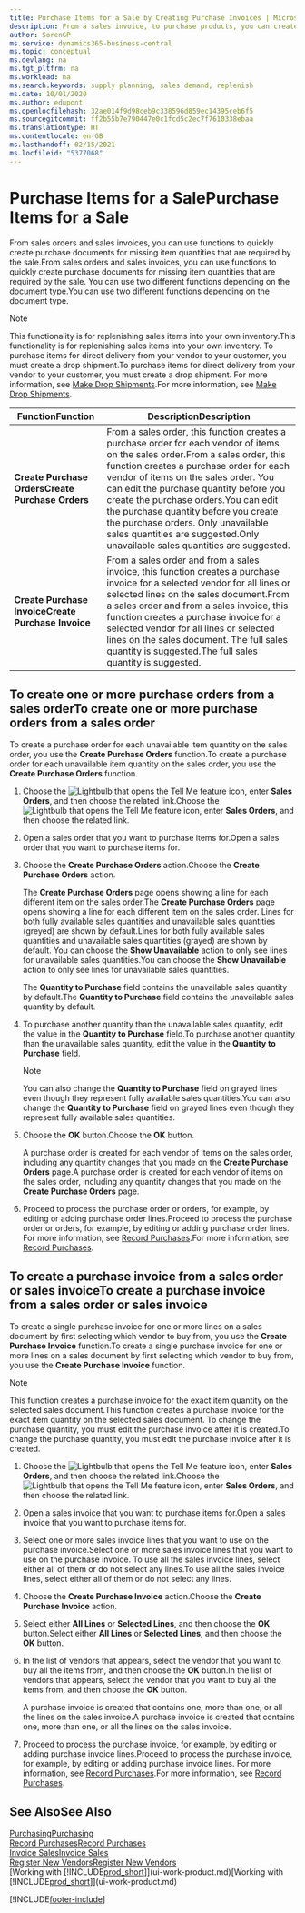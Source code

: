 ```yaml
---
title: Purchase Items for a Sale by Creating Purchase Invoices | Microsoft Docs
description: From a sales invoice, to purchase products, you can create a purchase invoice for a vendor or supplier.
author: SorenGP
ms.service: dynamics365-business-central
ms.topic: conceptual
ms.devlang: na
ms.tgt_pltfrm: na
ms.workload: na
ms.search.keywords: supply planning, sales demand, replenish
ms.date: 10/01/2020
ms.author: edupont
ms.openlocfilehash: 32ae014f9d98ceb9c338596d859ec14395ceb6f5
ms.sourcegitcommit: ff2b55b7e790447e0c1fcd5c2ec7f7610338ebaa
ms.translationtype: HT
ms.contentlocale: en-GB
ms.lasthandoff: 02/15/2021
ms.locfileid: "5377068"
---
```

# <a name="purchase-items-for-a-sale"></a><span data-ttu-id="a7b1d-103">Purchase Items for a Sale</span><span class="sxs-lookup"><span data-stu-id="a7b1d-103">Purchase Items for a Sale</span></span>
<span data-ttu-id="a7b1d-104">From sales orders and sales invoices, you can use functions to quickly create purchase documents for missing item quantities that are required by the sale.</span><span class="sxs-lookup"><span data-stu-id="a7b1d-104">From sales orders and sales invoices, you can use functions to quickly create purchase documents for missing item quantities that are required by the sale.</span></span> <span data-ttu-id="a7b1d-105">You can use two different functions depending on the document type.</span><span class="sxs-lookup"><span data-stu-id="a7b1d-105">You can use two different functions depending on the document type.</span></span>

> [!Note]
> <span data-ttu-id="a7b1d-106">This functionality is for replenishing sales items into your own inventory.</span><span class="sxs-lookup"><span data-stu-id="a7b1d-106">This functionality is for replenishing sales items into your own inventory.</span></span> <span data-ttu-id="a7b1d-107">To purchase items for direct delivery from your vendor to your customer, you must create a drop shipment.</span><span class="sxs-lookup"><span data-stu-id="a7b1d-107">To purchase items for direct delivery from your vendor to your customer, you must create a drop shipment.</span></span> <span data-ttu-id="a7b1d-108">For more information, see [Make Drop Shipments](sales-how-drop-shipment.md).</span><span class="sxs-lookup"><span data-stu-id="a7b1d-108">For more information, see [Make Drop Shipments](sales-how-drop-shipment.md).</span></span>   

|<span data-ttu-id="a7b1d-109">Function</span><span class="sxs-lookup"><span data-stu-id="a7b1d-109">Function</span></span>|<span data-ttu-id="a7b1d-110">Description</span><span class="sxs-lookup"><span data-stu-id="a7b1d-110">Description</span></span>|
|--------|-----------|
|<span data-ttu-id="a7b1d-111">**Create Purchase Orders**</span><span class="sxs-lookup"><span data-stu-id="a7b1d-111">**Create Purchase Orders**</span></span>|<span data-ttu-id="a7b1d-112">From a sales order, this function creates a purchase order for each vendor of items on the sales order.</span><span class="sxs-lookup"><span data-stu-id="a7b1d-112">From a sales order, this function creates a purchase order for each vendor of items on the sales order.</span></span> <span data-ttu-id="a7b1d-113">You can edit the purchase quantity before you create the purchase orders.</span><span class="sxs-lookup"><span data-stu-id="a7b1d-113">You can edit the purchase quantity before you create the purchase orders.</span></span> <span data-ttu-id="a7b1d-114">Only unavailable sales quantities are suggested.</span><span class="sxs-lookup"><span data-stu-id="a7b1d-114">Only unavailable sales quantities are suggested.</span></span>
|<span data-ttu-id="a7b1d-115">**Create Purchase Invoice**</span><span class="sxs-lookup"><span data-stu-id="a7b1d-115">**Create Purchase Invoice**</span></span>|<span data-ttu-id="a7b1d-116">From a sales order and from a sales invoice, this function creates a purchase invoice for a selected vendor for all lines or selected lines on the sales document.</span><span class="sxs-lookup"><span data-stu-id="a7b1d-116">From a sales order and from a sales invoice, this function creates a purchase invoice for a selected vendor for all lines or selected lines on the sales document.</span></span> <span data-ttu-id="a7b1d-117">The full sales quantity is suggested.</span><span class="sxs-lookup"><span data-stu-id="a7b1d-117">The full sales quantity is suggested.</span></span>|

## <a name="to-create-one-or-more-purchase-orders-from-a-sales-order"></a><span data-ttu-id="a7b1d-118">To create one or more purchase orders from a sales order</span><span class="sxs-lookup"><span data-stu-id="a7b1d-118">To create one or more purchase orders from a sales order</span></span>
<span data-ttu-id="a7b1d-119">To create a purchase order for each unavailable item quantity on the sales order, you use the **Create Purchase Orders** function.</span><span class="sxs-lookup"><span data-stu-id="a7b1d-119">To create a purchase order for each unavailable item quantity on the sales order, you use the **Create Purchase Orders** function.</span></span>

1. <span data-ttu-id="a7b1d-120">Choose the ![Lightbulb that opens the Tell Me feature](media/ui-search/search_small.png "Tell me what you want to do") icon, enter **Sales Orders**, and then choose the related link.</span><span class="sxs-lookup"><span data-stu-id="a7b1d-120">Choose the ![Lightbulb that opens the Tell Me feature](media/ui-search/search_small.png "Tell me what you want to do") icon, enter **Sales Orders**, and then choose the related link.</span></span>
2. <span data-ttu-id="a7b1d-121">Open a sales order that you want to purchase items for.</span><span class="sxs-lookup"><span data-stu-id="a7b1d-121">Open a sales order that you want to purchase items for.</span></span>
3. <span data-ttu-id="a7b1d-122">Choose the **Create Purchase Orders** action.</span><span class="sxs-lookup"><span data-stu-id="a7b1d-122">Choose the **Create Purchase Orders** action.</span></span>

    <span data-ttu-id="a7b1d-123">The **Create Purchase Orders** page opens showing a line for each different item on the sales order.</span><span class="sxs-lookup"><span data-stu-id="a7b1d-123">The **Create Purchase Orders** page opens showing a line for each different item on the sales order.</span></span> <span data-ttu-id="a7b1d-124">Lines for both fully available sales quantities and unavailable sales quantities (greyed) are shown by default.</span><span class="sxs-lookup"><span data-stu-id="a7b1d-124">Lines for both fully available sales quantities and unavailable sales quantities (grayed) are shown by default.</span></span> <span data-ttu-id="a7b1d-125">You can choose the **Show Unavailable** action to only see lines for unavailable sales quantities.</span><span class="sxs-lookup"><span data-stu-id="a7b1d-125">You can choose the **Show Unavailable** action to only see lines for unavailable sales quantities.</span></span>

    <span data-ttu-id="a7b1d-126">The **Quantity to Purchase** field contains the unavailable sales quantity by default.</span><span class="sxs-lookup"><span data-stu-id="a7b1d-126">The **Quantity to Purchase** field contains the unavailable sales quantity by default.</span></span>
4. <span data-ttu-id="a7b1d-127">To purchase another quantity than the unavailable sales quantity, edit the value in the **Quantity to Purchase** field.</span><span class="sxs-lookup"><span data-stu-id="a7b1d-127">To purchase another quantity than the unavailable sales quantity, edit the value in the **Quantity to Purchase** field.</span></span>

    > [!NOTE]  
    >   <span data-ttu-id="a7b1d-128">You can also change the **Quantity to Purchase** field on grayed lines even though they represent fully available sales quantities.</span><span class="sxs-lookup"><span data-stu-id="a7b1d-128">You can also change the **Quantity to Purchase** field on grayed lines even though they represent fully available sales quantities.</span></span>
5. <span data-ttu-id="a7b1d-129">Choose the **OK** button.</span><span class="sxs-lookup"><span data-stu-id="a7b1d-129">Choose the **OK** button.</span></span>

    <span data-ttu-id="a7b1d-130">A purchase order is created for each vendor of items on the sales order, including any quantity changes that you made on the **Create Purchase Orders** page.</span><span class="sxs-lookup"><span data-stu-id="a7b1d-130">A purchase order is created for each vendor of items on the sales order, including any quantity changes that you made on the **Create Purchase Orders** page.</span></span>
7. <span data-ttu-id="a7b1d-131">Proceed to process the purchase order or orders, for example, by editing or adding purchase order lines.</span><span class="sxs-lookup"><span data-stu-id="a7b1d-131">Proceed to process the purchase order or orders, for example, by editing or adding purchase order lines.</span></span> <span data-ttu-id="a7b1d-132">For more information, see [Record Purchases](purchasing-how-record-purchases.md).</span><span class="sxs-lookup"><span data-stu-id="a7b1d-132">For more information, see [Record Purchases](purchasing-how-record-purchases.md).</span></span>


## <a name="to-create-a-purchase-invoice-from-a-sales-order-or-sales-invoice"></a><span data-ttu-id="a7b1d-133">To create a purchase invoice from a sales order or sales invoice</span><span class="sxs-lookup"><span data-stu-id="a7b1d-133">To create a purchase invoice from a sales order or sales invoice</span></span>
<span data-ttu-id="a7b1d-134">To create a single purchase invoice for one or more lines on a sales document by first selecting which vendor to buy from, you use the **Create Purchase Invoice** function.</span><span class="sxs-lookup"><span data-stu-id="a7b1d-134">To create a single purchase invoice for one or more lines on a sales document by first selecting which vendor to buy from, you use the **Create Purchase Invoice** function.</span></span>

> [!NOTE]  
>   <span data-ttu-id="a7b1d-135">This function creates a purchase invoice for the exact item quantity on the selected sales document.</span><span class="sxs-lookup"><span data-stu-id="a7b1d-135">This function creates a purchase invoice for the exact item quantity on the selected sales document.</span></span> <span data-ttu-id="a7b1d-136">To change the purchase quantity, you must edit the purchase invoice after it is created.</span><span class="sxs-lookup"><span data-stu-id="a7b1d-136">To change the purchase quantity, you must edit the purchase invoice after it is created.</span></span>  

1. <span data-ttu-id="a7b1d-137">Choose the ![Lightbulb that opens the Tell Me feature](media/ui-search/search_small.png "Tell me what you want to do") icon, enter **Sales Orders**, and then choose the related link.</span><span class="sxs-lookup"><span data-stu-id="a7b1d-137">Choose the ![Lightbulb that opens the Tell Me feature](media/ui-search/search_small.png "Tell me what you want to do") icon, enter **Sales Orders**, and then choose the related link.</span></span>
2. <span data-ttu-id="a7b1d-138">Open a sales invoice that you want to purchase items for.</span><span class="sxs-lookup"><span data-stu-id="a7b1d-138">Open a sales invoice that you want to purchase items for.</span></span>
3. <span data-ttu-id="a7b1d-139">Select one or more sales invoice lines that you want to use on the purchase invoice.</span><span class="sxs-lookup"><span data-stu-id="a7b1d-139">Select one or more sales invoice lines that you want to use on the purchase invoice.</span></span> <span data-ttu-id="a7b1d-140">To use all the sales invoice lines, select either all of them or do not select any lines.</span><span class="sxs-lookup"><span data-stu-id="a7b1d-140">To use all the sales invoice lines, select either all of them or do not select any lines.</span></span>
4. <span data-ttu-id="a7b1d-141">Choose the **Create Purchase Invoice** action.</span><span class="sxs-lookup"><span data-stu-id="a7b1d-141">Choose the **Create Purchase Invoice** action.</span></span>
5. <span data-ttu-id="a7b1d-142">Select either **All Lines** or **Selected Lines**, and then choose the **OK** button.</span><span class="sxs-lookup"><span data-stu-id="a7b1d-142">Select either **All Lines** or **Selected Lines**, and then choose the **OK** button.</span></span>  
6. <span data-ttu-id="a7b1d-143">In the list of vendors that appears, select the vendor that you want to buy all the items from, and then choose the **OK** button.</span><span class="sxs-lookup"><span data-stu-id="a7b1d-143">In the list of vendors that appears, select the vendor that you want to buy all the items from, and then choose the **OK** button.</span></span>

    <span data-ttu-id="a7b1d-144">A purchase invoice is created that contains one, more than one, or all the lines on the sales invoice.</span><span class="sxs-lookup"><span data-stu-id="a7b1d-144">A purchase invoice is created that contains one, more than one, or all the lines on the sales invoice.</span></span>
7. <span data-ttu-id="a7b1d-145">Proceed to process the purchase invoice, for example, by editing or adding purchase invoice lines.</span><span class="sxs-lookup"><span data-stu-id="a7b1d-145">Proceed to process the purchase invoice, for example, by editing or adding purchase invoice lines.</span></span> <span data-ttu-id="a7b1d-146">For more information, see [Record Purchases](purchasing-how-record-purchases.md).</span><span class="sxs-lookup"><span data-stu-id="a7b1d-146">For more information, see [Record Purchases](purchasing-how-record-purchases.md).</span></span>

## <a name="see-also"></a><span data-ttu-id="a7b1d-147">See Also</span><span class="sxs-lookup"><span data-stu-id="a7b1d-147">See Also</span></span>
[<span data-ttu-id="a7b1d-148">Purchasing</span><span class="sxs-lookup"><span data-stu-id="a7b1d-148">Purchasing</span></span>](purchasing-manage-purchasing.md)  
[<span data-ttu-id="a7b1d-149">Record Purchases</span><span class="sxs-lookup"><span data-stu-id="a7b1d-149">Record Purchases</span></span>](purchasing-how-record-purchases.md)  
[<span data-ttu-id="a7b1d-150">Invoice Sales</span><span class="sxs-lookup"><span data-stu-id="a7b1d-150">Invoice Sales</span></span>](sales-how-invoice-sales.md)  
[<span data-ttu-id="a7b1d-151">Register New Vendors</span><span class="sxs-lookup"><span data-stu-id="a7b1d-151">Register New Vendors</span></span>](purchasing-how-register-new-vendors.md)  
<span data-ttu-id="a7b1d-152">[Working with [!INCLUDE[prod_short](includes/prod_short.md)]](ui-work-product.md)</span><span class="sxs-lookup"><span data-stu-id="a7b1d-152">[Working with [!INCLUDE[prod_short](includes/prod_short.md)]](ui-work-product.md)</span></span>


[!INCLUDE[footer-include](includes/footer-banner.md)]